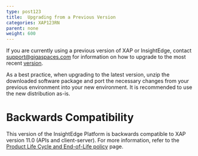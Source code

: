 ```yaml
---
type: post123
title:  Upgrading from a Previous Version
categories: XAP123RN
parent: none
weight: 600
---
```


If you are currently using a previous version of XAP or InsightEdge, contact <support@gigaspaces.com> for information on how to upgrade to the most recent [version](https://www.gigaspaces.com/download-center).

As a best practice, when upgrading to the latest version, unzip the downloaded software package and port the necessary changes from your previous environment into your new environment. It is recommended to use the new distribution as-is. 
 
# Backwards Compatibility

This version of the InsightEdge Platform is backwards compatible to XAP version 11.0 (APIs and client-server). For more information, refer to the [Product Life Cycle and End-of-Life policy](/release_notes/lifecycle.html) page.


